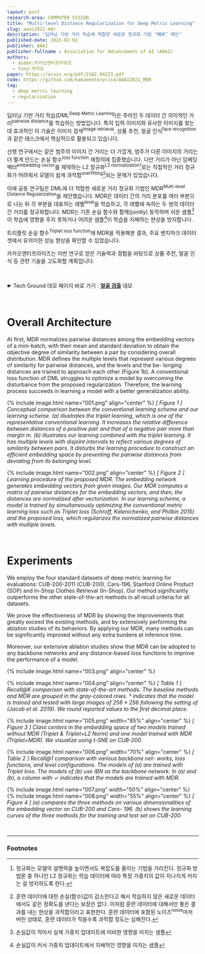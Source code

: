 ```yaml
---
layout: post
research-area: COMPUTER VISION
title: "Multi-level Distance Regularization for Deep Metric Learning"
slug: aaai2021-mdr
description: "딥러닝 기반 거리 학습에 적합한 새로운 정규화 기법 ‘MDR’ 제안"
published-date: 2021-02-02
publisher: AAAI
publisher-fullname : Association for Advancement of AI (AAAI)
authors:
  - aiden:카카오엔터프라이즈
  - tony:카카오
paper: https://arxiv.org/pdf/2102.04223.pdf
code: https://github.com/kakaoenterprise/AAAI2021_MDR
tag:
  - deep metric learning
  - regularization
---
```


딥러닝 기반 거리 학습(DML<sup>Deep Metric Learning</sup>)은 주어진 두 데이터 간 의미적인 거리<sup>pairwise distance</sup>를 학습하는 방법입니다. 특히 입력 이미지와 유사한 이미지를 찾는 데 효과적인 이 기술은 이미지 검색<sup>image retrieval</sup>, 상품 추천, 얼굴 인식<sup>face recognition</sup>과 같은 태스크에서 핵심적으로 활용되고 있습니다.

선행 연구에서는 같은 범주의 이미지 간 거리는 더 가깝게, 범주가 다른 이미지의 거리는 더 멀게 만드는 손실 함수<sup>loss function</sup> 재정의에 집중했습니다. 다만 거리가 아닌 임베딩 벡터<sup>embedding vector</sup>를 제약하는 L2 정규화<sup>L2 normalization</sup>[^1]로는 직접적인 거리 정규화가 어려워서 모델이 쉽게 과적합<sup>overfitting</sup>[^2]되는 문제가 있었습니다.

이에 공동 연구팀은 DML에 더 적합한 새로운 거리 정규화 기법인 MDR<sup>Multi-level Distance Regularization</sup>을 제안했습니다. MDR은 데이터 간의 거리 분포를 여러 부분으로 나눈 뒤 각 부분을 대표하는 레벨<sup>level</sup>을 학습하고, 각 레벨에 속하는 두 쌍의 데이터 간 거리를 정규화합니다. MDR는 기존 손실 함수와 함께(jointly) 동작하며 쉬운 샘플[^3]이 학습에 영향을 주지 못하거나 어려운 샘플[^4]이 학습을 지배하는 현상을 방지합니다.

트리플릿 손실 함수<sup>Triplet loss function</sup>에 MDR을 적용해본 결과, 주요 벤치마크 데이터셋에서 유의미한 성능 향상을 확인할 수 있었습니다.

카카오엔터프라이즈는 이번 연구로 얻은 기술력과 경험을 바탕으로 상품 추천, 얼굴 인식 등 관련 기술을 고도화할 계획입니다.

<br/>

<p class="tech-ground">☛ Tech Ground 데모 페이지 바로 가기 : <b><a href="https://labs.kakaoi.ai/facedetection">얼굴 검출</a></b> 데모</p>

<br/>

# Overall Architecture

At first, MDR normalizes pairwise distances among the embedding vectors of a mini-batch, with their mean and standard deviation to obtain the objective degree of similarity between a pair by considering overall distribution. MDR defines the multiple levels that represent various degrees of similarity for pairwise distances, and the levels and the be- longing distances are trained to approach each other (Figure 1b). A conventional loss function of DML struggles to optimize a model by overcoming the disturbance from the proposed regularization. Therefore, the learning process succeeds in learning a model with a better generalization ability.

{% include image.html name="001.png" align="center" %}
<em>[ Figure 1 ] Conceptual comparison between the conventional learning scheme and our learning scheme. (a) illustrates the triplet learning, which is one of the representative conventional learning. It increases the relative difference between distances of a positive pair and that of a negative pair more than margin m. (b) illustrates our learning combined with the triplet learning. It has multiple levels with disjoint intervals to reflect various degrees of similarity between pairs. It disturbs the learning procedure to construct an efficient embedding space by preventing the pairwise distances from deviating from its belonging level.</em>

{% include image.html name="002.png" align="center" %}
<em>[ Figure 2 ] Learning procedure of the proposed MDR. The embedding network generates embedding vectors from given images. Our MDR computes a matrix of pairwise distances for the embedding vectors, and then, the distances are normalized after vectorization. In our learning scheme, a model is trained by simultaneously optimizing the conventional metric learning loss such as Triplet loss (Schroff, Kalenichenko, and Philbin 2015) and the proposed loss, which regularizes the normalized pairwise distances with multiple levels.</em>

<br/>

# Experiments

We employ the four standard datasets of deep metric learning for evaluations: CUB-200-2011 (CUB-200), Cars-196, Stanford Online Product (SOP) and In-Shop Clothes Retrieval (In-Shop). Our method significantly outperforms the other state-of-the-art methods in all recall criteria for all datasets.

We prove the effectiveness of MDR by showing the improvements that greatly exceed the existing methods, and by extensively performing the ablation studies of its behaviors. By applying our MDR, many methods can be significantly improved without any extra burdens at inference time.

Moreover, our extensive ablation studies show that MDR can be adopted to any backbone networks and any distance-based loss functions to improve the performance of a model.

{% include image.html name="003.png" align="center" %}

{% include image.html name="004.png" align="center" %}
<em>[ Table 1 ] Recall@K comparison with state-of-the-art methods. The baseline methods and MDR are grouped in the gray-colored rows. † indicates that the model is trained and tested with large images of 256 × 256 following the setting of (Jacob et al. 2019). We round reported values to the first decimal place.</em>

{% include image.html name="005.png" width="85%" align="center" %}
<em>[ Figure 3 ] Class centers in the embedding space of two models trained without MDR (Triplet & Triplet+L2 Norm) and one model trained with MDR (Triplet+MDR). We visualize using t-SNE on CUB-200.</em>

{% include image.html name="006.png" width="70%" align="center" %}
<em>[ Table 2 ] Recall@1 comparison with various backbone net- works, loss functions, and level configurations. The models of (a) are trained with Triplet loss. The models of (b) use IBN as the backbone network. In (a) and (b), a column with ✓ indicates that the models are trained with MDR.</em> 

{% include image.html name="007.png" width="50%" align="center" %}
{% include image.html name="008.png" width="55%" align="center" %}
<em>[ Figure 4 ] (a) compares the three methods on various dimensionalities of the embedding vector on CUB-200 and Cars- 196. (b) shows the learning curves of the three methods for the training and test set on CUB-200.</em>

<br/>

-----

### Footnotes

[^1]: 정규화는 모델의 설명력을 높이면서도 복잡도를 줄이는 기법을 가리킨다. 정규화 방법론 중 하나인 L2 정규화는 학습 데이터에 따라 특정 가중치의 값이 지나치게 커지는 걸 방지하도록 한다.

[^2]: 훈련 데이터에 대한 손실(함수)값이 감소한다고 해서 학습하지 않은 새로운 데이터에서도 같은 정확도를 낸다는 보장은 없다. 이처럼 훈련 데이터에 대해서만 좋은 결과를 내는 현상을 과적합이라고 표현한다. 훈련 데이터에 포함된 노이즈<sup>noise</sup>마저 버린 상태로, 훈련 데이터가 적을수록 과적합 정도는 심해진다.

[^3]: 손실값이 작아서 실제 가중치 업데이트에 미비한 영향을 미치는 샘플

[^4]: 손실값이 커서 가중치 업데이트에서 지배적인 영향을 미치는 샘플
